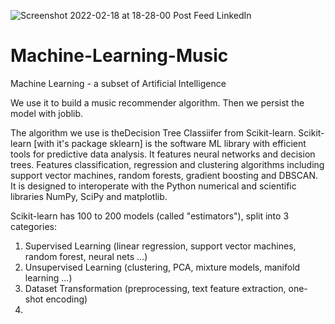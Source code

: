 ![Screenshot 2022-02-18 at 18-28-00 Post Feed LinkedIn](https://user-images.githubusercontent.com/96743401/161512275-e9e9b2a6-efd3-4a9c-ad3e-9bb08fe47306.png)

# Machine-Learning-Music

Machine Learning - a subset of Artificial Intelligence

We use it to build a music recommender algorithm. Then we persist the model with joblib. 

The algorithm we use is theDecision Tree Classiifer from Scikit-learn. Scikit-learn [with it's package sklearn] is the software ML library with efficient tools for predictive data analysis. It features neural networks and decision trees. Features classification, regression and clustering algorithms including support vector machines, random forests, gradient boosting and DBSCAN. It is designed to interoperate with the Python numerical and scientific libraries NumPy, SciPy and matplotlib. 

Scikit-learn has 100 to 200 models (called "estimators"), split into 3 categories:

1. Supervised Learning (linear regression, support vector machines, random forest, neural nets ...)
2. Unsupervised Learning (clustering, PCA, mixture models, manifold learning ...)
3. Dataset Transformation (preprocessing, text feature extraction, one-shot encoding)
4. 
